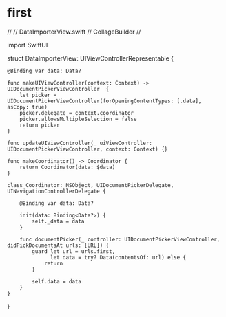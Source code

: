 # first
//
//  DataImporterView.swift
//  CollageBuilder
//

import SwiftUI

struct DataImporterView: UIViewControllerRepresentable {
    
    @Binding var data: Data?
    
    func makeUIViewController(context: Context) -> UIDocumentPickerViewController  {
        let picker = UIDocumentPickerViewController(forOpeningContentTypes: [.data], asCopy: true)
        picker.delegate = context.coordinator
        picker.allowsMultipleSelection = false
        return picker
    }
    
    func updateUIViewController(_ uiViewController: UIDocumentPickerViewController, context: Context) {}
    
    func makeCoordinator() -> Coordinator {
        return Coordinator(data: $data)
    }
    
    class Coordinator: NSObject, UIDocumentPickerDelegate, UINavigationControllerDelegate {
        
        @Binding var data: Data?
        
        init(data: Binding<Data?>) {
            self._data = data
        }
        
        func documentPicker(_ controller: UIDocumentPickerViewController, didPickDocumentsAt urls: [URL]) {
            guard let url = urls.first,
                  let data = try? Data(contentsOf: url) else {
                return
            }
            
            self.data = data
        }
    }
}
